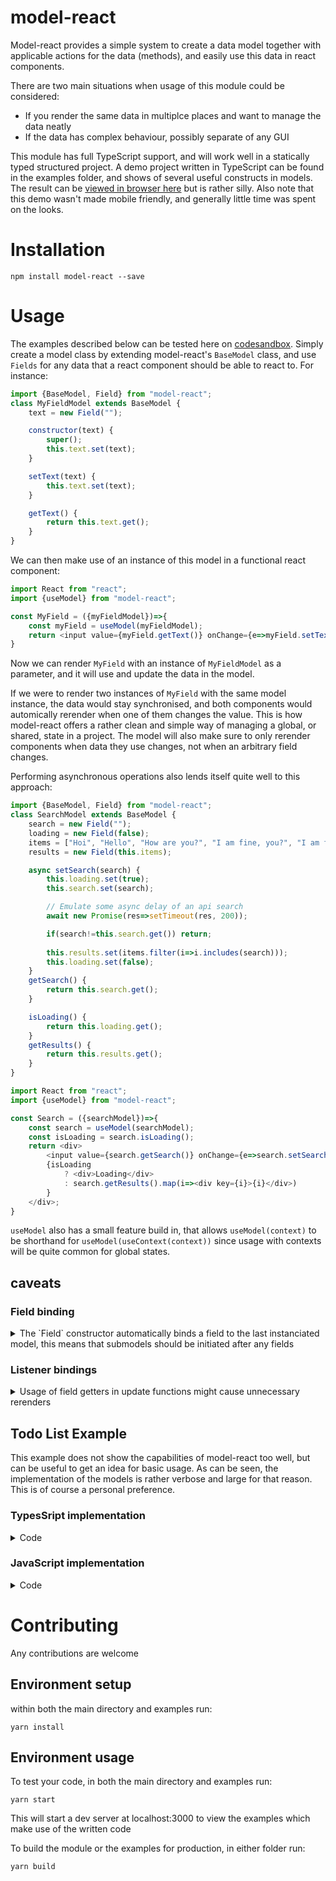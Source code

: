 # model-react
Model-react provides a simple system to create a data model together with applicable actions for the data (methods), and easily use this data in react components.

There are two main situations when usage of this module could be considered:
- If you render the same data in multiplce places and want to manage the data neatly
- If the data has complex behaviour, possibly separate of any GUI

This module has full TypeScript support, and will work well in a statically typed structured project.
A demo project written in TypeScript can be found in the examples folder, and shows of several useful constructs in models. The result can be [viewed in browser here](http://tarvk.github.io/model-react/examples/build) but is rather silly. Also note that this demo wasn't made mobile friendly, and generally little time was spent on the looks.

# Installation

```
npm install model-react --save
```

# Usage 

The examples described below can be tested here on [codesandbox](https://codesandbox.io/embed/model-react-edlq8).
Simply create a model class by extending model-react's `BaseModel` class, and use `Fields` for any data that a react component should be able to react to. For instance:
```jsx
import {BaseModel, Field} from "model-react";
class MyFieldModel extends BaseModel {
    text = new Field("");

    constructor(text) {
        super();
        this.text.set(text);
    }

    setText(text) {
        this.text.set(text);
    }

    getText() {
        return this.text.get();
    }
}
```

We can then make use of an instance of this model in a functional react component:
```js
import React from "react";
import {useModel} from "model-react";

const MyField = ({myFieldModel})=>{
    const myField = useModel(myFieldModel);
    return <input value={myField.getText()} onChange={e=>myField.setText(e.target.value)} />;
}
```
Now we can render `MyField` with an instance of `MyFieldModel` as a parameter, and it will use and update the data in the model. 

If we were to render two instances of `MyField` with the same model instance, the data would stay synchronised, and both components would automically rerender when one of them changes the value. This is how model-react offers a rather clean and simple way of managing a global, or shared, state in a project.
The model will also make sure to only rerender components when data they use changes, not when an arbitrary field changes.

Performing asynchronous operations also lends itself quite well to this approach:
```jsx
import {BaseModel, Field} from "model-react";
class SearchModel extends BaseModel {
    search = new Field("");
    loading = new Field(false);
    items = ["Hoi", "Hello", "How are you?", "I am fine, you?", "I am fine too", "How are the kids?", "Dead"]
    results = new Field(this.items);

    async setSearch(search) {
        this.loading.set(true);
        this.search.set(search);

        // Emulate some async delay of an api search
        await new Promise(res=>setTimeout(res, 200));

        if(search!=this.search.get()) return;
        
        this.results.set(items.filter(i=>i.includes(search)));
        this.loading.set(false);
    }
    getSearch() {
        return this.search.get();
    }

    isLoading() {
        return this.loading.get();
    }
    getResults() {
        return this.results.get();
    }
}
```

```js
import React from "react";
import {useModel} from "model-react";

const Search = ({searchModel})=>{
    const search = useModel(searchModel);
    const isLoading = search.isLoading();
    return <div>
        <input value={search.getSearch()} onChange={e=>search.setSearch(e.target.value)} />
        {isLoading
            ? <div>Loading</div>
            : search.getResults().map(i=><div key={i}>{i}</div>)
        }
    </div>;
}
```

`useModel` also has a small feature build in, that allows `useModel(context)` to be shorthand for `useModel(useContext(context))` since usage with contexts will be quite common for global states. 

## caveats
### Field binding
<details>
<summary> The `Field` constructor automatically binds a field to the last instanciated model, this means that submodels should be initiated after any fields </summary>

E.G:
```js
import {BaseModel, Field} from "model-react";
import {MyOtherModel} from "./Somewhere";
class MyFieldModel extends BaseModel {
    text = new Field("");
    something = new MyOtherModel();
}
```
will work fine, where as 
```js
import {BaseModel, Field} from "model-react";
import {MyOtherModel} from "./Somewhere";
class MyFieldModel extends BaseModel {
    something = new MyOtherModel();
    text = new Field("");
}
```
will bind `text` to the wrong model. We can also explicitly bind the model to solve this:
```js
import {BaseModel, Field} from "model-react";
import {MyOtherModel} from "./Somewhere";
class MyFieldModel extends BaseModel {
    something = new MyOtherModel();
    text = new Field("", this);
}
```

</details>

### Listener bindings

<details>
<summary> Usage of field getters in update functions might cause unnecessary rerenders </summary>

Whenever a model is used with `mdl = useModel(model)`, the `mdl` instance will register any of the data retrieved, and rerender the component when any of the retrieved data is updated. It might however be that the model internally uses the data to update a field as well, on a async callback like a click event, e.g.:
```js
...
update(){
    this.count.set(this.count.get()+1)
}
```
```jsx
const comp = ()=>{
    mdl = useModel(model);
    return <button onClick={()=>mdl.update()}>Update</button>;
}
```
This means that despite comp not showing the count, it will listen for count changes after the button has been pressed. In order to prevent these unnecessary rerenders, we can simply retrieve rendered data from `mdl` but perform callback on `model`:

```jsx
const comp = ()=>{
    mdl = useModel(model);
    return <button onClick={()=>model.update()}>Update</button>;
}
```

</details>

## Todo List Example
This example does not show the capabilities of model-react too well, but can be useful to get an idea for basic usage. As can be seen, the implementation of the models is rather verbose and large for that reason. This is of course a personal preference.
### TypesSript implementation
<details>
<summary> Code </summary>

```tsx
import ReactDOM from "react-dom";
import React, {FunctionComponent, useState, useCallback} from "react";
import {BaseModel, Field, useModel} from "model-react";

class TodoItemModel extends BaseModel {
    // The text of the item
    protected text = new Field("");

    /**
     * Creates a list item
     * @param text The content of the item
     */
    constructor(text: string) {
        super();
        this.text.set(text);
    }

    /**
     * Sets the text of the item
     * @param text The text
     */
    public setText(text: string): void {
        this.text.set(text);
    }

    /**
     * Retrieves the text of the item
     * @returns The text
     */
    public getText(): string {
        return this.text.get();
    }
}

class TodoListModel extends BaseModel {
    // The items on the todolost
    protected items = new Field([] as TodoItemModel[]);

    /**
     * Retrieves all of the items on the todolist
     * @returns All items
     */
    public getItems(): TodoItemModel[] {
        return this.items.get();
    }

    /**
     * Inserts an item into the todolist
     * @param item The item to insert
     * @returns Whether the item was successfully added (doesn't allow duplicate items)
     */
    public addItem(item: TodoItemModel): boolean {
        const items = this.items.get();

        // Make sure the item isn't already present
        if (items.find(i => i.$equals(item))) return false;

        // Add the item
        this.items.set([...items, item]);
        return true;
    }

    /**
     * Removes an item from the todolist
     * @param item The item to remove
     * @returns Whether the item was present and could be removed
     */
    public removeItem(item: TodoItemModel): boolean {
        const items = this.items.get();

        // Get the items with the item removed
        const remainingItems = items.filter(i => !i.$equals(item));

        // Check if anything was removed
        if (items.length == remainingItems.length) return false;

        // Store the result
        this.items.set(remainingItems);
        return true;
    }
}

const TodoItem: FunctionComponent<{
    todoItemModel: TodoItemModel;
    onDelete: (item: TodoItemModel) => void;
}> = ({todoItemModel, onDelete}) => {
    const todoItem = useModel(todoItemModel);
    return (
        <div>
            <input
                value={todoItem.getText()}
                onChange={e => todoItem.setText(e.target.value)}
            />
            <button onClick={() => onDelete(todoItem)}>Remove</button>
        </div>
    );
};

const Todo: FunctionComponent<{todoListModel: TodoListModel}> = ({todoListModel}) => {
    const todoList = useModel(todoListModel);
    const [insertText, setInsertText] = useState("");
    const onDelete = useCallback((item: TodoItemModel) => todoList.removeItem(item), []);

    return (
        <div>
            <input value={insertText} onChange={e => setInsertText(e.target.value)} />
            <button
                onClick={() => {
                    todoList.addItem(new TodoItemModel(insertText));
                    setInsertText("");
                }}>
                Add
            </button>
            {todoList.getItems().map(item => (
                <TodoItem key={item.$getID()} todoItemModel={item} onDelete={onDelete} />
            ))}
        </div>
    );
};

const todoList = new TodoListModel();
console.log(todoList);
ReactDOM.render(<Todo todoListModel={todoList} />, document.getElementById("root"));
```
</details>

### JavaScript implementation
<details>
<summary> Code </summary>

```jsx
import ReactDOM from "react-dom";
import React, {FunctionComponent, useState, useCallback} from "react";
import {BaseModel, Field, useModel} from "model-react";

class TodoItemModel extends BaseModel {
    // The text of the item
    text = new Field("");

    /**
     * Creates a list item
     * @param text The content of the item
     */
    constructor(text: string) {
        super();
        this.text.set(text);
    }

    /**
     * Sets the text of the item
     * @param {string} text The text
     */
    setText(text) {
        this.text.set(text);
    }

    /**
     * Retrieves the text of the item
     * @returns {string} The text
     */
    getText() {
        return this.text.get();
    }
}

class TodoListModel extends BaseModel {
    // The items on the todolost
    items = new Field([]);

    /**
     * Retrieves all of the items on the todolist
     * @returns {TodoItemModel[]} All items
     */
    getItems() {
        return this.items.get();
    }

    /**
     * Inserts an item into the todolist
     * @param {TodoItemModel} item The item to insert
     * @returns {boolean} Whether the item was successfully added (doesn't allow duplicate items)
     */
    addItem(item) {
        const items = this.items.get();

        // Make sure the item isn't already present
        if (items.find(i => i.$equals(item))) return false;

        // Add the item
        this.items.set([...items, item]);
        return true;
    }

    /**
     * Removes an item from the todolist
     * @param {TodoItemModel} item The item to remove
     * @returns {boolean} Whether the item was present and could be removed
     */
    removeItem(item: TodoItemModel) {
        const items = this.items.get();

        // Get the items with the item removed
        const remainingItems = items.filter(i => !i.$equals(item));

        // Check if anything was removed
        if (items.length == remainingItems.length) return false;

        // Store the result
        this.items.set(remainingItems);
        return true;
    }
}

const TodoItem = ({todoItemModel, onDelete}) => {
    const todoItem = useModel(todoItemModel);
    return (
        <div>
            <input
                value={todoItem.getText()}
                onChange={e => todoItem.setText(e.target.value)}
            />
            <button onClick={() => onDelete(todoItem)}>Remove</button>
        </div>
    );
};

const Todo: = ({todoListModel}) => {
    const todoList = useModel(todoListModel);
    const [insertText, setInsertText] = useState("");
    const onDelete = useCallback((item: TodoItemModel) => todoList.removeItem(item), []);

    return (
        <div>
            <input value={insertText} onChange={e => setInsertText(e.target.value)} />
            <button
                onClick={() => {
                    todoList.addItem(new TodoItemModel(insertText));
                    setInsertText("");
                }}>
                Add
            </button>
            {todoList.getItems().map(item => (
                <TodoItem key={item.$getID()} todoItemModel={item} onDelete={onDelete} />
            ))}
        </div>
    );
};

const todoList = new TodoListModel();
console.log(todoList);
ReactDOM.render(<Todo todoListModel={todoList} />, document.getElementById("root"));
```
</details>

# Contributing

Any contributions are welcome

## Environment setup

within both the main directory and examples run:
```
yarn install
```

## Environment usage
To test your code, in both the main directory and examples run:
```
yarn start
```
This will start a dev server at localhost:3000 to view the examples which make use of the written code

To build the module or the examples for production, in either folder run:
```
yarn build
```

